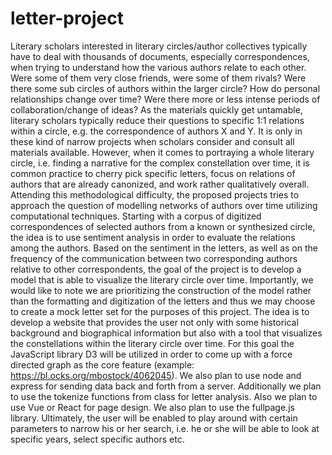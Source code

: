 # letter-project

Literary scholars interested in literary circles/author collectives typically have to deal with thousands of documents, especially correspondences, when trying to understand how the various authors relate to each other. Were some of them very close friends, were some of them rivals? Were there some sub circles of authors within the larger circle? How do personal relationships change over time? Were there more or less intense periods of collaboration/change of ideas? As the materials quickly get untamable, literary scholars typically reduce their questions to specific 1:1 relations within a circle, e.g. the correspondence of authors X and Y. It is only in these kind of narrow projects when scholars consider and consult all materials available.  However, when it comes to portraying a whole literary circle, i.e. finding a narrative for the complex constellation over time, it is common practice to cherry pick specific letters, focus on relations of authors that are already canonized, and work rather qualitatively overall.  Attending this methodological difficulty, the proposed projects tries to approach the question of modelling networks of authors over time utilizing computational techniques. Starting with a corpus of digitized correspondences of selected authors from a known or synthesized circle, the idea is to use sentiment analysis in order to evaluate the relations among the authors. Based on the sentiment in the letters, as well as on the frequency of the communication between two corresponding authors relative to other correspondents, the goal of the project is to develop a model that is able to visualize the literary circle over time. Importantly, we would like to note we are prioritizing the construction of the model rather than the formatting and digitization of the letters and thus we may choose to create a mock letter set for the purposes of this project. The idea is to develop a website that provides the user not only with some historical background and biographical information but also with a tool that visualizes the constellations within the literary circle over time. For this goal the JavaScript library D3 will be utilized in order to come up with a force directed graph as the core feature (example: https://bl.ocks.org/mbostock/4062045). We also plan to use node and express for sending data back and forth from a server. Additionally we plan to use the tokenize functions from class for letter analysis. Also we plan to use Vue or React for page design. We also plan to use the fullpage.js library. Ultimately, the user will be enabled to play around with certain parameters to narrow his or her search, i.e. he or she will be able to look at specific years, select specific authors etc. 
